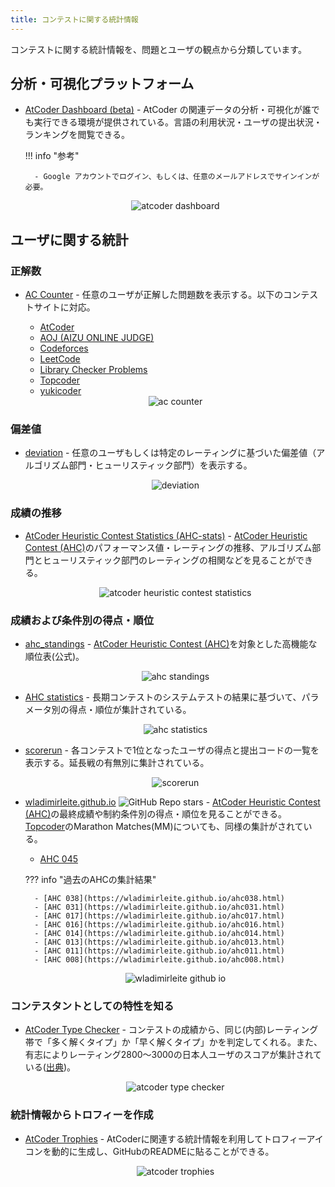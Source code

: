 ```yaml
---
title: コンテストに関する統計情報
---
```


コンテストに関する統計情報を、問題とユーザの観点から分類しています。

## 分析・可視化プラットフォーム

- [AtCoder Dashboard (beta)](https://atcoder-db.sirogami.com/) - AtCoder の関連データの分析・可視化が誰でも実行できる環境が提供されている。言語の利用状況・ユーザの提出状況・ランキングを閲覧できる。

    !!! info "参考"

        - Google アカウントでログイン、もしくは、任意のメールアドレスでサインインが必要。

    <div align="center">
      <img loading = "lazy" src="../../images/web_app/atcoder_dashboard.png" alt="atcoder dashboard">
    </div>

## ユーザに関する統計

### 正解数

- [AC Counter](https://ac-counter.onrender.com) - 任意のユーザが正解した問題数を表示する。以下のコンテストサイトに対応。
    - [AtCoder](https://atcoder.jp/)
    - [AOJ (AIZU ONLINE JUDGE)](https://onlinejudge.u-aizu.ac.jp/home)
    - [Codeforces](https://codeforces.com/)
    - [LeetCode](https://leetcode.com/)
    - [Library Checker Problems](https://judge.yosupo.jp/)
    - [Topcoder](https://www.topcoder.com/)
    - [yukicoder](https://yukicoder.me/)

    <div align="center">
      <img loading = "lazy" src="../../images/web_app/ac_counter.png" alt="ac counter">
    </div>

### 偏差値

- [deviation](https://atcoder-notify.com/deviation/) - 任意のユーザもしくは特定のレーティングに基づいた偏差値（アルゴリズム部門・ヒューリスティック部門）を表示する。

    <div align="center">
      <img loading="lazy" src="../../images/web_app/deviation.png" alt="deviation">
    </div>

### 成績の推移

- [AtCoder Heuristic Contest Statistics (AHC-stats)](https://ahc-stats.vercel.app) - [AtCoder Heuristic Contest (AHC)](https://atcoder.jp/contests/archive?ratedType=4&category=0&keyword=)のパフォーマンス値・レーティングの推移、アルゴリズム部門とヒューリスティック部門のレーティングの相関などを見ることができる。

    <div align="center">
      <img loading = "lazy" src="../../images/web_app/atcoder_heuristic_contest_statistics.png" alt="atcoder heuristic contest statistics">
    </div>

### 成績および条件別の得点・順位

- [ahc_standings](https://img.atcoder.jp/ahc_standings/index.html?contest=ahc025) - [AtCoder Heuristic Contest (AHC)](https://atcoder.jp/contests/archive?ratedType=4&category=0&keyword=)を対象とした高機能な順位表(公式)。

    <div align="center">
      <img loading = "lazy" src="../../images/web_app/ahc_standings.png" alt="ahc standings">
    </div>

- [AHC statistics](https://siman-man.github.io/ahc_statistics/) - 長期コンテストのシステムテストの結果に基づいて、パラメータ別の得点・順位が集計されている。

    <div align="center">
      <img loading = "lazy" src="../../images/web_app/ahc_statistics.png" alt="ahc statistics">
    </div>

- [scorerun](https://siman-man.github.io/scorerun/index.html) - 各コンテストで1位となったユーザの得点と提出コードの一覧を表示する。延長戦の有無別に集計されている。

    <div align="center">
      <img loading = "lazy" src="../../images/web_app/scorerun.png" alt="scorerun">
    </div>

- [wladimirleite.github.io](https://github.com/wladimirleite/wladimirleite.github.io) ![GitHub Repo stars](https://img.shields.io/github/stars/wladimirleite/wladimirleite.github.io?style=plastic) - [AtCoder Heuristic Contest (AHC)](https://atcoder.jp/contests/archive?ratedType=4&category=0&keyword=)の最終成績や制約条件別の得点・順位を見ることができる。[Topcoder](https://www.topcoder.com/)のMarathon Matches(MM)についても、同様の集計がされている。
    - [AHC 045](https://wladimirleite.github.io/ahc045.html)

    ??? info "過去のAHCの集計結果"

        - [AHC 038](https://wladimirleite.github.io/ahc038.html)
        - [AHC 031](https://wladimirleite.github.io/ahc031.html)
        - [AHC 017](https://wladimirleite.github.io/ahc017.html)
        - [AHC 016](https://wladimirleite.github.io/ahc016.html)
        - [AHC 014](https://wladimirleite.github.io/ahc014.html)
        - [AHC 013](https://wladimirleite.github.io/ahc013.html)
        - [AHC 011](https://wladimirleite.github.io/ahc011.html)
        - [AHC 008](https://wladimirleite.github.io/ahc008.html)

    <div align="center">
      <img loading = "lazy" src="../../images/web_app/wladimirleite_github_io.png" alt="wladimirleite github io">
    </div>

### コンテスタントとしての特性を知る

- [AtCoder Type Checker](https://atcoder-type-checker.herokuapp.com/) - コンテストの成績から、同じ(内部)レーティング帯で「多く解くタイプ」か「早く解くタイプ」かを判定してくれる。また、有志によりレーティング2800〜3000の日本人ユーザのスコアが集計されている([出典](https://twitter.com/gojira_kyopro/status/1377204092410327040))。

    <div align="center">
      <img loading = "lazy" src="../../images/web_app/atcoder_type_checker.png" alt="atcoder type checker">
    </div>

### 統計情報からトロフィーを作成

- [AtCoder Trophies](https://atcoder-trophies.vercel.app/) - AtCoderに関連する統計情報を利用してトロフィーアイコンを動的に生成し、GitHubのREADMEに貼ることができる。

    <div align="center">
      <img loading = "lazy" src="../../images/web_app/atcoder_trophies.png" alt="atcoder trophies">
    </div>
